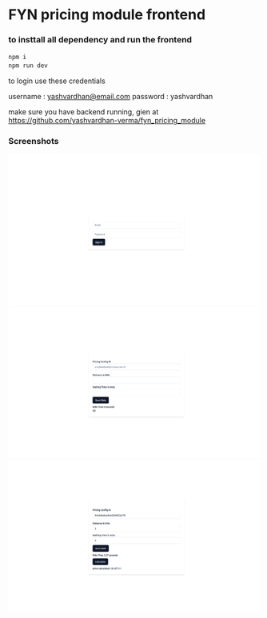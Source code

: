 # FYN pricing module frontend

### to insttall all dependency and run the frontend

```bash
npm i
npm run dev
```

to login use these credentials

username : yashvardhan@email.com
password : yashvardhan


make sure you have backend running, gien at https://github.com/yashvardhan-verma/fyn_pricing_module


### Screenshots
![Login](login.png "Login")
![calculate-1](calculate-1.png "calculate-1")
![calculate-2](calculate-2.png "calculate-2")
